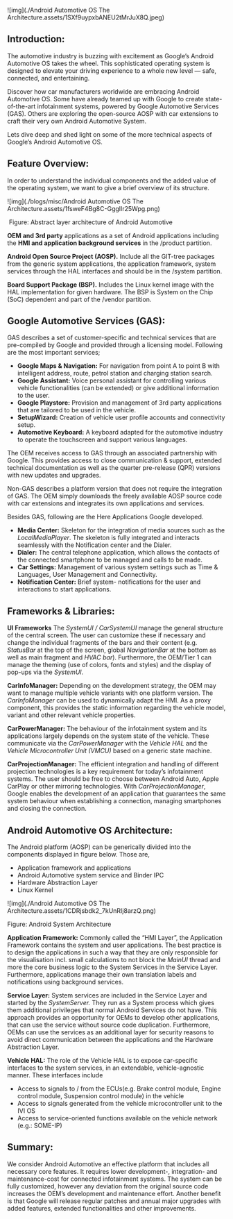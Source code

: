 ![img](./Android Automotive OS The Architecture.assets/1SXf9uypxbANEU2tMrJuX8Q.jpeg)

## Introduction:

The automotive industry is buzzing with excitement as Google’s Android Automotive OS takes the wheel. This sophisticated operating system is designed to elevate your driving experience to a whole new level — safe, connected, and entertaining.

Discover how car manufacturers worldwide are embracing Android Automotive OS. Some have already teamed up with Google to create state-of-the-art infotainment systems, powered by Google Automotive Services (GAS). Others are exploring the open-source AOSP with car extensions to craft their very own Android Automotive System.

Lets dive deep and shed light on some of the more technical aspects of Google’s Android Automotive OS.



## Feature Overview:

In order to understand the individual components and the added value of the operating system, we want to give a brief overview of its structure.

![img](./blogs/misc/Android Automotive OS The Architecture.assets/1fsweF4Bg8C-GgglIr25Wpg.png)

​																					Figure: Abstract layer architecture of Android Automotive

**OEM and 3rd party** applications as a set of Android applications including the **HMI and application background services** in the /product partition.

**Android Open Source Project (AOSP).** Include all the GIT-tree packages from the generic system applications, the application framework, system services through the HAL interfaces and should be in the /system partition.

**Board Support Package (BSP).** Includes the Linux kernel image with the HAL implementation for given hardware. The BSP is System on the Chip (SoC) dependent and part of the /vendor partition.

## Google Automotive Services (GAS):

GAS describes a set of customer-specific and technical services that are pre-compiled by Google and provided through a licensing model. Following are the most important services;

- **Google Maps & Navigation:** For navigation from point A to point B with intelligent address, route, petrol station and charging station search.
- **Google Assistant:** Voice personal assistant for controlling various vehicle functionalities (can be extended) or give additional information to the user.
- **Google Playstore:** Provision and management of 3rd party applications that are tailored to be used in the vehicle.
- **SetupWizard:** Creation of vehicle user profile accounts and connectivity setup.
- **Automotive Keyboard:** A keyboard adapted for the automotive industry to operate the touchscreen and support various languages.

The OEM receives access to GAS through an associated partnership with Google. This provides access to close communication & support, extended technical documentation as well as the quarter pre-release (QPR) versions with new updates and upgrades.

Non-GAS describes a platform version that does not require the integration of GAS. The OEM simply downloads the freely available AOSP source code with car extensions and integrates its own applications and services.

Besides GAS, following are the Here Applications Google developed.

- **Media Center:** Skeleton for the integration of media sources such as the *LocalMediaPlayer*. The skeleton is fully integrated and interacts seamlessly with the Notification center and the Dialer.
- **Dialer:** The central telephone application, which allows the contacts of the connected smartphone to be managed and calls to be made.
- **Car Settings:** Management of various system settings such as Time & Languages, User Management and Connectivity.
- **Notification Center:** Brief system- notifications for the user and interactions to start applications.

## Frameworks & Libraries:

**UI Frameworks** The *SystemUI / CarSystemUI* manage the general structure of the central screen. The user can customize these if necessary and change the individual fragments of the bars and their content (e.g. *StatusBar* at the top of the screen, global *NavigationBar* at the bottom as well as main fragment and *HVAC bar*). Furthermore, the OEM/Tier 1 can manage the theming (use of colors, fonts and styles) and the display of pop-ups via the *SystemUI*.

**CarInfoManager:** Depending on the development strategy, the OEM may want to manage multiple vehicle variants with one platform version. The *CarInfoManager* can be used to dynamically adapt the HMI. As a proxy component, this provides the static information regarding the vehicle model, variant and other relevant vehicle properties.

**CarPowerManager:** The behaviour of the infotainment system and its applications largely depends on the system state of the vehicle. These communicate via the *CarPowerManager* with the *Vehicle HAL* and the *Vehicle Microcontroller Unit (VMCU)* based on a generic state machine.

**CarProjectionManager:** The efficient integration and handling of different projection technologies is a key requirement for today’s infotainment systems. The user should be free to choose between Android Auto, Apple CarPlay or other mirroring technologies. With *CarProjectionManager*, Google enables the development of an application that guarantees the same system behaviour when establishing a connection, managing smartphones and closing the connection.

## Android Automotive OS Architecture:

The Android platform (AOSP) can be generically divided into the components displayed in figure below. Those are,

- Application framework and applications
- Android Automotive system service and Binder IPC
- Hardware Abstraction Layer
- Linux Kernel

![img](./Android Automotive OS The Architecture.assets/1CDRjsbdk2_7kUnRIj8arzQ.png)

Figure: Android System Architecture

**Application Framework:** Commonly called the “HMI Layer”, the Application Framework contains the system and user applications. The best practice is to design the applications in such a way that they are only responsible for the visualisation incl. small calculations to not block the *MainUI* thread and more the core business logic to the System Services in the Service Layer. Furthermore, applications manage their own translation labels and notifications using background services.

**Service Layer:** System services are included in the Service Layer and started by the *SystemServer.* They run as a System process which gives them additional privileges that normal Android Services do not have. This approach provides an opportunity for OEMs to develop other applications, that can use the service without source code duplication. Furthermore, OEMs can use the services as an additional layer for security reasons to avoid direct communication between the applications and the Hardware Abstraction Layer.

**Vehicle HAL:** The role of the Vehicle HAL is to expose car-specific interfaces to the system services, in an extendable, vehicle-agnostic manner. These interfaces include

- Access to signals to / from the ECUs(e.g. Brake control module, Engine control module, Suspension control module) in the vehicle
- Access to signals generated from the vehicle microcontroller unit to the IVI OS
- Access to service-oriented functions available on the vehicle network (e.g.: SOME-IP)

## Summary:

We consider Android Automotive an effective platform that includes all necessary core features. It requires lower development-, integration- and maintenance-cost for connected infotainment systems. The system can be fully customized, however any deviation from the original source code increases the OEM’s development and maintenance effort. Another benefit is that Google will release regular patches and annual major upgrades with added features, extended functionalities and other improvements.
